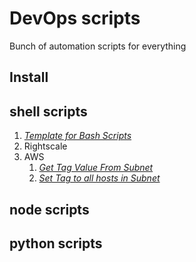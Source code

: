 # DevOps scripts
Bunch of automation scripts for everything

## Install

## shell scripts
1. [*Template for Bash Scripts*](https://github.com/ageekymonk/scripts/blob/master/shell/bash-template.sh)
2. Rightscale
3. AWS
   1. [*Get Tag Value From Subnet*](https://github.com/ageekymonk/scripts/blob/master/shell/aws-get-tag-value-from-subnet.sh)
   2. [*Set Tag to all hosts in Subnet*](https://github.com/ageekymonk/scripts/blob/master/shell/aws-set-tag-to-hosts-in-subnet.sh)
## node scripts

## python scripts
